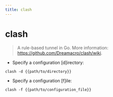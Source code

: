 ```yaml
---
title: clash
---
```

# clash

> A rule-based tunnel in Go.
> More information: <https://github.com/Dreamacro/clash/wiki>.

- Specify a configuration [d]irectory:

`clash -d {{path/to/directory}}`

- Specify a configuration [f]ile:

`clash -f {{path/to/configuration_file}}`
